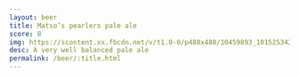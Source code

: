 ```yaml
---
layout: beer
title: Matso’s pearlers pale ale
score: 8
img: https://scontent.xx.fbcdn.net/v/t1.0-0/p480x480/10459893_10152534289713745_6169618167007300448_n.jpg?oh=6a5e0ed0f9697e67a8ae2704bc0b4146&oe=58CA61ED
desc: A very well balanced pale ale
permalink: /beer/:title.html
---
```

